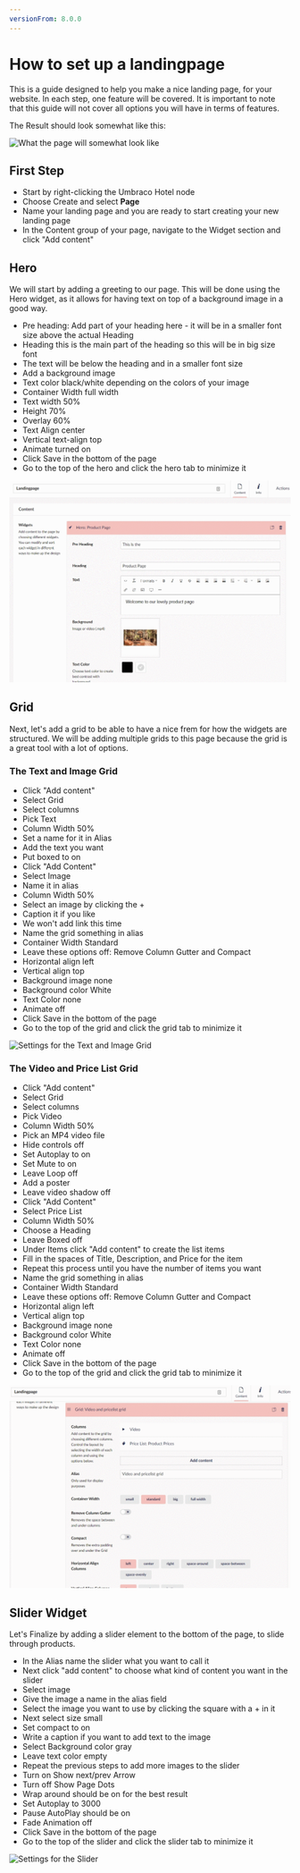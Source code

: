 ```yaml
---
versionFrom: 8.0.0
---
```


# How to set up a landingpage

This is a guide designed to help you make a nice landing page, for your website.
In each step, one feature will be covered. It is important to note that this guide will not cover all options you will have in terms of features.

The Result should look somewhat like this:

![What the page will somewhat look like](images/Frontend-landingpage.gif)

## First Step

- Start by right-clicking the Umbraco Hotel node
- Choose Create and select **Page**
- Name your landing page and you are ready to start creating your new landing page
- In the Content group of your page, navigate to the Widget section and click "Add content"

## Hero

We will start by adding a greeting to our page. This will be done using the Hero widget, as it allows for having text on top of a background image in a good way.

- Pre heading: Add part of your heading here - it will be in a smaller font size above the actual Heading
- Heading this is the main part of the heading so this will be in big size font
- The text will be below the heading and in a smaller font size
- Add a background image
- Text color black/white depending on the colors of your image
- Container Width full width
- Text width 50%
- Height 70%
- Overlay 60%
- Text Align center
- Vertical text-align top
- Animate turned on
- Click Save in the bottom of the page
- Go to the top of the hero and click the hero tab to minimize it

![Settings for the Hero](images/Heo-Grid.gif)

## Grid

Next, let's add a grid to be able to have a nice frem for how the widgets are structured.
We will be adding multiple grids to this page because the grid is a great tool with a lot of options.

### The Text and Image Grid

- Click "Add content"
- Select Grid
- Select columns
- Pick Text
- Column Width 50%
- Set a name for it in Alias
- Add the text you want
- Put boxed to on
- Click "Add Content"
- Select Image
- Name it in alias
- Column Width 50%
- Select an image by clicking the +
- Caption it if you like
- We won't add link this time
- Name the grid something in alias
- Container Width Standard
- Leave these options off: Remove Column Gutter and Compact
- Horizontal align left
- Vertical align top
- Background image none
- Background color White
- Text Color none
- Animate off
- Click Save in the bottom of the page
- Go to the top of the grid and click the grid tab to minimize it

![Settings for the Text and Image Grid](images/Text-Image-grid.gif)

### The Video and Price List Grid

- Click "Add content"
- Select Grid
- Select columns
- Pick Video
- Column Width 50%
- Pick an MP4 video file
- Hide controls off
- Set Autoplay to on
- Set Mute to on
- Leave Loop off
- Add a poster
- Leave video shadow off
- Click "Add Content"
- Select Price List
- Column Width 50%
- Choose a Heading 
- Leave Boxed off
- Under Items click "Add content" to create the list items
- Fill in the spaces of Title, Description, and Price for the item 
- Repeat this process until you have the number of items you want
- Name the grid something in alias
- Container Width Standard
- Leave these options off: Remove Column Gutter and Compact
- Horizontal align left
- Vertical align top
- Background image none
- Background color White
- Text Color none
- Animate off
- Click Save in the bottom of the page
- Go to the top of the grid and click the grid tab to minimize it

![Settings for the Video and Pricelist Grid](images/video-Pricelist-grid.gif)

## Slider Widget

Let's Finalize by adding a slider element to the bottom of the page, to slide through products.

- In the Alias name the slider what you want to call it
- Next click "add content" to choose what kind of content you want in the slider 
- Select image
- Give the image a name in the alias field
- Select the image you want to use by clicking the square with a + in it
- Next select size small
- Set compact to on
- Write a caption if you want to add text to the image
- Select Background color gray
- Leave text color empty
- Repeat the previous steps to add more images to the slider
- Turn on Show next/prev Arrow
- Turn off Show Page Dots
- Wrap around should be on for the best result
- Set Autoplay to 3000
- Pause AutoPlay should be on
- Fade Animation off
- Click Save in the bottom of the page
- Go to the top of the slider and click the slider tab to minimize it

![Settings for the Slider](images/Slider.gif)
